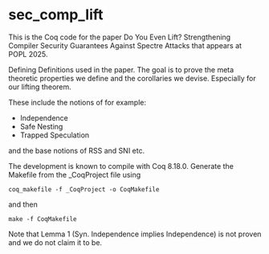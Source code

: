 # sec_comp_lift

This is the Coq code for the paper Do You Even Lift? Strengthening Compiler Security Guarantees Against Spectre Attacks that appears at POPL 2025.

Defining Definitions used in the paper.
The goal is to prove the meta theoretic properties we define and the corollaries we devise.
Especially for our lifting theorem.

These include the notions of for example:
- Independence
- Safe Nesting
- Trapped Speculation

and the base notions of RSS and SNI etc.

The development is known to compile with Coq 8.18.0.
Generate the Makefile from the _CoqProject file using
```
coq_makefile -f _CoqProject -o CoqMakefile
```
and then
```
make -f CoqMakefile
```

Note that Lemma 1 (Syn. Independence implies Independence) is not proven and we do not claim it to be.
